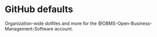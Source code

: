# GitHub defaults

Organization-wide dotfiles and more for the @OBMS-Open-Business-Management-Software account.